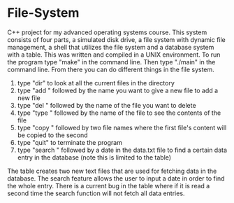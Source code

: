 # File-System
C++ project for my advanced operating systems course. This system consists of four parts, a simulated disk drive, a 
file system with dynamic file management, a shell that utilizes the file system and a database system with a table.
This was written and compiled in a UNIX environment. To run the program type "make" in the command line. Then type 
"./main" in the command line. From there you can do different things in the file system.
1. type "dir" to look at all the current files in the directory
2. type "add " followed by the name you want to give a new file to add a new file
3. type "del " followed by the name of the file you want to delete
4. type "type " followed by the name of the file to see the contents of the file
5. type "copy " followed by two file names where the first file's content will be copied to the second
6. type "quit" to terminate the program
7. type "search " followed by a date in the data.txt file to find a certain data entry in the database (note this is limited to the table)

The table creates two new text files that are used for fetching data in the database. The search feature allows the user to 
input a date in order to find the whole entry. There is a current bug in the table where if it is read a second time the search 
function will not fetch all data entries.